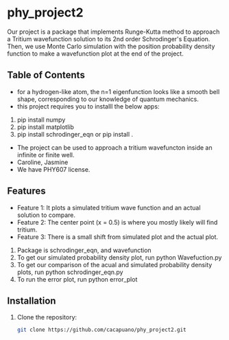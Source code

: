 # phy_project2

Our project is a package that implements Runge-Kutta method to approach a Tritium wavefunction solution to its 2nd order
Schrodinger's Equation. Then, we use Monte Carlo simulation with the position probability 
density function to make a wavefunction plot at the end of the project. 

## Table of Contents

- for a hydrogen-like atom, the n=1 eigenfunction looks like a smooth bell shape, corresponding 
to our knowledge of quantum mechanics.
- this project requires you to installl the below apps:
1. pip install numpy
2. pip install matplotlib
3. pip install schrodinger_eqn or pip install .
- The project can be used to approach a tritium wavefuncton inside an infinite or finite well.
- Caroline, Jasmine
- We have PHY607 license.

## Features

- Feature 1: It plots a simulated tritium wave function and an actual solution to compare. 
- Feature 2: The center point (x = 0.5) is where you mostly likely will find tritium. 
- Feature 3: There is a small shift from simulated plot and the actual plot. 

1. Package is schrodinger_eqn, and wavefunction
2. To get our simulated probability density plot, run python Wavefuction.py
3. To get our comparison of the acual and simulated probability density plots, run python schrodinger_eqn.py
4. To run the error plot, run python error_plot

## Installation

1. Clone the repository:
   ```bash
   git clone https://github.com/cacapuano/phy_project2.git

   

   
